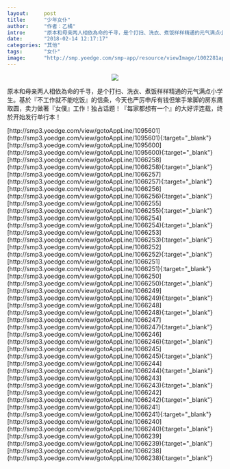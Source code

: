 ```yaml
---
layout:     post
title:      "少年女仆"
author:     "作者：乙橘"
intro:      "原本和母亲两人相依為命的千寻，是个打扫、洗衣、煮饭样样精通的元气满点小学生。基於『不工作就不能吃饭』的信条，今天也严厉申斥有钱但笨手笨脚的房东鹰取圆，卖力做著『女僕』工作！独占话题！『每家都想有一个』的大好评连载，终於开始发行单行本！"
date:       "2018-02-14 12:17:17"
categories: "其他"
tags:       "女仆"
image:      "http://smp.yoedge.com/smp-app/resource/viewImage/1002281appline.png"
---
```

<div style="text-align: center">
<p><img src="http://smp.yoedge.com/smp-app/resource/viewImage/1002281appline.png"/></p>
</div>
<p class="post-meta">
<span>原本和母亲两人相依為命的千寻，是个打扫、洗衣、煮饭样样精通的元气满点小学生。基於『不工作就不能吃饭』的信条，今天也严厉申斥有钱但笨手笨脚的房东鹰取圆，卖力做著『女僕』工作！独占话题！『每家都想有一个』的大好评连载，终於开始发行单行本！</span>
</p>
[http://smp3.yoedge.com/view/gotoAppLine/1095601](http://smp3.yoedge.com/view/gotoAppLine/1095601){:target="_blank"}
[http://smp3.yoedge.com/view/gotoAppLine/1095600](http://smp3.yoedge.com/view/gotoAppLine/1095600){:target="_blank"}
[http://smp3.yoedge.com/view/gotoAppLine/1066258](http://smp3.yoedge.com/view/gotoAppLine/1066258){:target="_blank"}
[http://smp3.yoedge.com/view/gotoAppLine/1066257](http://smp3.yoedge.com/view/gotoAppLine/1066257){:target="_blank"}
[http://smp3.yoedge.com/view/gotoAppLine/1066256](http://smp3.yoedge.com/view/gotoAppLine/1066256){:target="_blank"}
[http://smp3.yoedge.com/view/gotoAppLine/1066255](http://smp3.yoedge.com/view/gotoAppLine/1066255){:target="_blank"}
[http://smp3.yoedge.com/view/gotoAppLine/1066254](http://smp3.yoedge.com/view/gotoAppLine/1066254){:target="_blank"}
[http://smp3.yoedge.com/view/gotoAppLine/1066253](http://smp3.yoedge.com/view/gotoAppLine/1066253){:target="_blank"}
[http://smp3.yoedge.com/view/gotoAppLine/1066252](http://smp3.yoedge.com/view/gotoAppLine/1066252){:target="_blank"}
[http://smp3.yoedge.com/view/gotoAppLine/1066251](http://smp3.yoedge.com/view/gotoAppLine/1066251){:target="_blank"}
[http://smp3.yoedge.com/view/gotoAppLine/1066250](http://smp3.yoedge.com/view/gotoAppLine/1066250){:target="_blank"}
[http://smp3.yoedge.com/view/gotoAppLine/1066249](http://smp3.yoedge.com/view/gotoAppLine/1066249){:target="_blank"}
[http://smp3.yoedge.com/view/gotoAppLine/1066248](http://smp3.yoedge.com/view/gotoAppLine/1066248){:target="_blank"}
[http://smp3.yoedge.com/view/gotoAppLine/1066247](http://smp3.yoedge.com/view/gotoAppLine/1066247){:target="_blank"}
[http://smp3.yoedge.com/view/gotoAppLine/1066246](http://smp3.yoedge.com/view/gotoAppLine/1066246){:target="_blank"}
[http://smp3.yoedge.com/view/gotoAppLine/1066245](http://smp3.yoedge.com/view/gotoAppLine/1066245){:target="_blank"}
[http://smp3.yoedge.com/view/gotoAppLine/1066244](http://smp3.yoedge.com/view/gotoAppLine/1066244){:target="_blank"}
[http://smp3.yoedge.com/view/gotoAppLine/1066243](http://smp3.yoedge.com/view/gotoAppLine/1066243){:target="_blank"}
[http://smp3.yoedge.com/view/gotoAppLine/1066242](http://smp3.yoedge.com/view/gotoAppLine/1066242){:target="_blank"}
[http://smp3.yoedge.com/view/gotoAppLine/1066241](http://smp3.yoedge.com/view/gotoAppLine/1066241){:target="_blank"}
[http://smp3.yoedge.com/view/gotoAppLine/1066240](http://smp3.yoedge.com/view/gotoAppLine/1066240){:target="_blank"}
[http://smp3.yoedge.com/view/gotoAppLine/1066239](http://smp3.yoedge.com/view/gotoAppLine/1066239){:target="_blank"}
[http://smp3.yoedge.com/view/gotoAppLine/1066238](http://smp3.yoedge.com/view/gotoAppLine/1066238){:target="_blank"}


